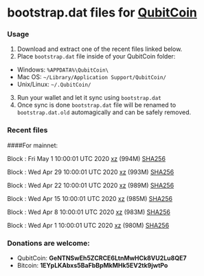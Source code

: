 # bootstrap.dat files for [QubitCoin](https://qubitcoin.cc/)

### Usage

1. Download and extract one of the recent files linked below.
2. Place `bootstrap.dat` file inside of your QubitCoin folder:
 - Windows: `%APPDATA%\QubitCoin\`
 - Mac OS: `~/Library/Application Support/QubitCoin/`
 - Unix/Linux: `~/.QubitCoin/`
3. Run your wallet and let it sync using `bootstrap.dat`
4. Once sync is done `bootstrap.dat` file will be renamed to `bootstrap.dat.old` automagically and can be safely removed.

### Recent files

####For mainnet:

Block : Fri May  1 10:00:01 UTC 2020 [xz](https://transfer.sh/BtycJ/bootstrap.dat.20200501.tar.xz) (994M) [SHA256](https://transfer.sh/LcfbT/sha256.txt)

Block : Wed Apr 29 10:00:01 UTC 2020 [xz]() (993M) [SHA256]()

Block : Wed Apr 22 10:00:01 UTC 2020 [xz]() (989M) [SHA256]()

Block : Wed Apr 15 10:00:01 UTC 2020 [xz](https://transfer.sh/J08Ge/bootstrap.dat.20200415.tar.xz) (985M) [SHA256](https://transfer.sh/33ywx/sha256.txt)

Block : Wed Apr  8 10:00:01 UTC 2020 [xz](https://transfer.sh/2E7n5/bootstrap.dat.20200408.tar.xz) (983M) [SHA256](https://transfer.sh/inTI9/sha256.txt)

Block : Wed Apr  1 10:00:01 UTC 2020 [xz](https://transfer.sh/vfWtu/bootstrap.dat.20200401.tar.xz) (980M) [SHA256](https://transfer.sh/cHVkl/sha256.txt)

### Donations are welcome:

- QubitCoin: **GeNTNSwEh5ZCRCE6LtnMwHCk8VU2Lu8QE7**
- Bitcoin: **1EYpLKAbxs5BaFbBpMkMHk5EV2tk9jwtPo**
